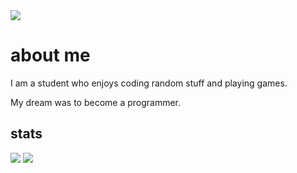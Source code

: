<html>
  <body background="https://ik.imagekit.io/as7ksk9qe/IMG_5353.jpeg?updatedAt=1746889270484">
    <img src="https://ik.imagekit.io/as7ksk9qe/IMG_5353.jpeg?updatedAt=1746889270484">
  </body>
  
</html>



# about me

<p>I am a student who enjoys coding random stuff and playing games.</p>

<p>My dream was to become a programmer.</p>

## stats

![](https://github-readme-stats.vercel.app/api?username=XyrenTheCoder&show_icons=true&hide_border=true&line_height=20&title_color=3de6e6&icon_color=3de6e6&show_owner=true&count_private=true&theme=dark)
![](https://github-readme-stats.vercel.app/api/top-langs/?username=XyrenTheCoder&layout=compact&langs_count=6&theme=dark)


